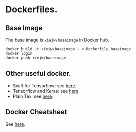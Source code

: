 # Dockerfiles.

## Base Image

The base image is `xiejw/baseimage` in Docker hub.

    docker build -t xiejw/baseimage - < Dockerfile.baseimage
    docker login
    docker push xiejw/baseimage


## Other useful docker.

- Swift for Tensorflow: see [here](doc/s4tf.md).
- Tensorflow and Keras: see [here](doc/tensorflow_keras.md).
- Plain Tex: see [here](doc/tex.md).

## Docker Cheatsheet

See [here](doc/docker_cheatsheet.md).
